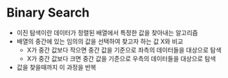 # Binary Search

* 이진 탐색이란 데이터가 정렬된 배열에서 특정한 값을 찾아내는 알고리즘
* 배열의 중간에 있는 임의의 값을 선택하여 찾고자 하는 값 X와 비교
  - X가 중간 값보다 작으면 중간 값을 기준으로 좌측의 데이터들을 대상으로 탐색
  - X가 중간 값보다 크면 중간 값을 기준으로 우측의 데이터들을 대상으로 탐색
* 값을 찾을때까지 이 과정을 반복
